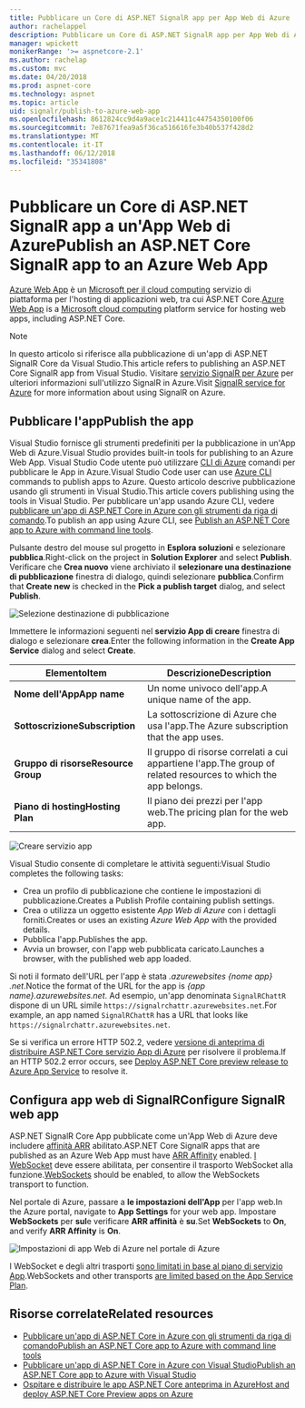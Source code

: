 ```yaml
---
title: Pubblicare un Core di ASP.NET SignalR app per App Web di Azure
author: rachelappel
description: Pubblicare un Core di ASP.NET SignalR app per App Web di Azure
manager: wpickett
monikerRange: '>= aspnetcore-2.1'
ms.author: rachelap
ms.custom: mvc
ms.date: 04/20/2018
ms.prod: aspnet-core
ms.technology: aspnet
ms.topic: article
uid: signalr/publish-to-azure-web-app
ms.openlocfilehash: 8612824cc9d4a9ace1c214411c44754350100f06
ms.sourcegitcommit: 7e87671fea9a5f36ca516616fe3b40b537f428d2
ms.translationtype: MT
ms.contentlocale: it-IT
ms.lasthandoff: 06/12/2018
ms.locfileid: "35341808"
---
```

# <a name="publish-an-aspnet-core-signalr-app-to-an-azure-web-app"></a><span data-ttu-id="5ced6-103">Pubblicare un Core di ASP.NET SignalR app a un'App Web di Azure</span><span class="sxs-lookup"><span data-stu-id="5ced6-103">Publish an ASP.NET Core SignalR app to an Azure Web App</span></span>

<span data-ttu-id="5ced6-104">[Azure Web App](/azure/app-service/app-service-web-overview) è un [Microsoft per il cloud computing](https://azure.microsoft.com/) servizio di piattaforma per l'hosting di applicazioni web, tra cui ASP.NET Core.</span><span class="sxs-lookup"><span data-stu-id="5ced6-104">[Azure Web App](/azure/app-service/app-service-web-overview) is a [Microsoft cloud computing](https://azure.microsoft.com/) platform service for hosting web apps, including ASP.NET Core.</span></span>

> [!NOTE]
> <span data-ttu-id="5ced6-105">In questo articolo si riferisce alla pubblicazione di un'app di ASP.NET SignalR Core da Visual Studio.</span><span class="sxs-lookup"><span data-stu-id="5ced6-105">This article refers to publishing an ASP.NET Core SignalR app from Visual Studio.</span></span> <span data-ttu-id="5ced6-106">Visitare [servizio SignalR per Azure](https://azure.microsoft.com/en-gb/services/signalr-service?) per ulteriori informazioni sull'utilizzo SignalR in Azure.</span><span class="sxs-lookup"><span data-stu-id="5ced6-106">Visit [SignalR service for Azure](https://azure.microsoft.com/en-gb/services/signalr-service?) for more information about using SignalR on Azure.</span></span>

## <a name="publish-the-app"></a><span data-ttu-id="5ced6-107">Pubblicare l'app</span><span class="sxs-lookup"><span data-stu-id="5ced6-107">Publish the app</span></span>

<span data-ttu-id="5ced6-108">Visual Studio fornisce gli strumenti predefiniti per la pubblicazione in un'App Web di Azure.</span><span class="sxs-lookup"><span data-stu-id="5ced6-108">Visual Studio provides built-in tools for publishing to an Azure Web App.</span></span> <span data-ttu-id="5ced6-109">Visual Studio Code utente può utilizzare [CLI di Azure](/cli/azure) comandi per pubblicare le App in Azure.</span><span class="sxs-lookup"><span data-stu-id="5ced6-109">Visual Studio Code user can use [Azure CLI](/cli/azure) commands to publish apps to Azure.</span></span> <span data-ttu-id="5ced6-110">Questo articolo descrive pubblicazione usando gli strumenti in Visual Studio.</span><span class="sxs-lookup"><span data-stu-id="5ced6-110">This article covers publishing using the tools in Visual Studio.</span></span> <span data-ttu-id="5ced6-111">Per pubblicare un'app usando Azure CLI, vedere [pubblicare un'app di ASP.NET Core in Azure con gli strumenti da riga di comando](xref:tutorials/publish-to-azure-webapp-using-cli).</span><span class="sxs-lookup"><span data-stu-id="5ced6-111">To publish an app using Azure CLI, see [Publish an ASP.NET Core app to Azure with command line tools](xref:tutorials/publish-to-azure-webapp-using-cli).</span></span>

<span data-ttu-id="5ced6-112">Pulsante destro del mouse sul progetto in **Esplora soluzioni** e selezionare **pubblica**.</span><span class="sxs-lookup"><span data-stu-id="5ced6-112">Right-click on the project in **Solution Explorer** and select **Publish**.</span></span> <span data-ttu-id="5ced6-113">Verificare che **Crea nuovo** viene archiviato il **selezionare una destinazione di pubblicazione** finestra di dialogo, quindi selezionare **pubblica**.</span><span class="sxs-lookup"><span data-stu-id="5ced6-113">Confirm that **Create new** is checked in the **Pick a publish target** dialog, and select **Publish**.</span></span>

![Selezione destinazione di pubblicazione](publish-to-azure-web-app/_static/pick-publish-target-dialog.png)

<span data-ttu-id="5ced6-115">Immettere le informazioni seguenti nel **servizio App di creare** finestra di dialogo e selezionare **crea**.</span><span class="sxs-lookup"><span data-stu-id="5ced6-115">Enter the following information in the **Create App Service** dialog and select **Create**.</span></span>

| <span data-ttu-id="5ced6-116">Elemento</span><span class="sxs-lookup"><span data-stu-id="5ced6-116">Item</span></span> | <span data-ttu-id="5ced6-117">Descrizione</span><span class="sxs-lookup"><span data-stu-id="5ced6-117">Description</span></span> |
| ---- | ----------- |
| <span data-ttu-id="5ced6-118">**Nome dell'App**</span><span class="sxs-lookup"><span data-stu-id="5ced6-118">**App name**</span></span> | <span data-ttu-id="5ced6-119">Un nome univoco dell'app.</span><span class="sxs-lookup"><span data-stu-id="5ced6-119">A unique name of the app.</span></span> |
| <span data-ttu-id="5ced6-120">**Sottoscrizione**</span><span class="sxs-lookup"><span data-stu-id="5ced6-120">**Subscription**</span></span> | <span data-ttu-id="5ced6-121">La sottoscrizione di Azure che usa l'app.</span><span class="sxs-lookup"><span data-stu-id="5ced6-121">The Azure subscription that the app uses.</span></span> |
| <span data-ttu-id="5ced6-122">**Gruppo di risorse**</span><span class="sxs-lookup"><span data-stu-id="5ced6-122">**Resource Group**</span></span> | <span data-ttu-id="5ced6-123">Il gruppo di risorse correlati a cui appartiene l'app.</span><span class="sxs-lookup"><span data-stu-id="5ced6-123">The group of related resources to which the app belongs.</span></span>  |
| <span data-ttu-id="5ced6-124">**Piano di hosting**</span><span class="sxs-lookup"><span data-stu-id="5ced6-124">**Hosting Plan**</span></span> | <span data-ttu-id="5ced6-125">Il piano dei prezzi per l'app web.</span><span class="sxs-lookup"><span data-stu-id="5ced6-125">The pricing plan for the web app.</span></span> |

![Creare servizio app](publish-to-azure-web-app/_static/create-app-service-dialog.png)

<span data-ttu-id="5ced6-127">Visual Studio consente di completare le attività seguenti:</span><span class="sxs-lookup"><span data-stu-id="5ced6-127">Visual Studio completes the following tasks:</span></span>

* <span data-ttu-id="5ced6-128">Crea un profilo di pubblicazione che contiene le impostazioni di pubblicazione.</span><span class="sxs-lookup"><span data-stu-id="5ced6-128">Creates a Publish Profile containing publish settings.</span></span>
* <span data-ttu-id="5ced6-129">Crea o utilizza un oggetto esistente *App Web di Azure* con i dettagli forniti.</span><span class="sxs-lookup"><span data-stu-id="5ced6-129">Creates or uses an existing *Azure Web App* with the provided details.</span></span>
* <span data-ttu-id="5ced6-130">Pubblica l'app.</span><span class="sxs-lookup"><span data-stu-id="5ced6-130">Publishes the app.</span></span>
* <span data-ttu-id="5ced6-131">Avvia un browser, con l'app web pubblicata caricato.</span><span class="sxs-lookup"><span data-stu-id="5ced6-131">Launches a browser, with the published web app loaded.</span></span>

<span data-ttu-id="5ced6-132">Si noti il formato dell'URL per l'app è stata *.azurewebsites {nome app} .net*.</span><span class="sxs-lookup"><span data-stu-id="5ced6-132">Notice the format of the URL for the app is *{app name}.azurewebsites.net*.</span></span> <span data-ttu-id="5ced6-133">Ad esempio, un'app denominata `SignalRChattR` dispone di un URL simile `https://signalrchattr.azurewebsites.net`.</span><span class="sxs-lookup"><span data-stu-id="5ced6-133">For example, an app named `SignalRChattR` has a URL that looks like `https://signalrchattr.azurewebsites.net`.</span></span>

<span data-ttu-id="5ced6-134">Se si verifica un errore HTTP 502.2, vedere [versione di anteprima di distribuire ASP.NET Core servizio App di Azure](xref:host-and-deploy/azure-apps/index) per risolvere il problema.</span><span class="sxs-lookup"><span data-stu-id="5ced6-134">If an HTTP 502.2 error occurs, see [Deploy ASP.NET Core preview release to Azure App Service](xref:host-and-deploy/azure-apps/index) to resolve it.</span></span>

## <a name="configure-signalr-web-app"></a><span data-ttu-id="5ced6-135">Configura app web di SignalR</span><span class="sxs-lookup"><span data-stu-id="5ced6-135">Configure SignalR web app</span></span>

<span data-ttu-id="5ced6-136">ASP.NET SignalR Core App pubblicate come un'App Web di Azure deve includere [affinità ARR](https://en.wikipedia.org/wiki/Application_Request_Routing) abilitato.</span><span class="sxs-lookup"><span data-stu-id="5ced6-136">ASP.NET Core SignalR apps that are published as an Azure Web App must have [ARR Affinity](https://en.wikipedia.org/wiki/Application_Request_Routing) enabled.</span></span> <span data-ttu-id="5ced6-137">[I WebSocket](xref:fundamentals/websockets) deve essere abilitata, per consentire il trasporto WebSocket alla funzione.</span><span class="sxs-lookup"><span data-stu-id="5ced6-137">[WebSockets](xref:fundamentals/websockets) should be enabled, to allow the WebSockets transport to function.</span></span>

<span data-ttu-id="5ced6-138">Nel portale di Azure, passare a **le impostazioni dell'App** per l'app web.</span><span class="sxs-lookup"><span data-stu-id="5ced6-138">In the Azure portal, navigate to **App Settings** for your web app.</span></span> <span data-ttu-id="5ced6-139">Impostare **WebSockets** per **sul**e verificare **ARR affinità** è **su**.</span><span class="sxs-lookup"><span data-stu-id="5ced6-139">Set **WebSockets** to **On**, and verify **ARR Affinity** is **On**.</span></span>

![Impostazioni di app Web di Azure nel portale di Azure](publish-to-azure-web-app/_static/azure-web-app-settings.png)

 <span data-ttu-id="5ced6-141">I WebSocket e degli altri trasporti [sono limitati in base al piano di servizio App](/azure/azure-subscription-service-limits#app-service-limits).</span><span class="sxs-lookup"><span data-stu-id="5ced6-141">WebSockets and other transports [are limited based on the App Service Plan](/azure/azure-subscription-service-limits#app-service-limits).</span></span>

## <a name="related-resources"></a><span data-ttu-id="5ced6-142">Risorse correlate</span><span class="sxs-lookup"><span data-stu-id="5ced6-142">Related resources</span></span>

* [<span data-ttu-id="5ced6-143">Pubblicare un'app di ASP.NET Core in Azure con gli strumenti da riga di comando</span><span class="sxs-lookup"><span data-stu-id="5ced6-143">Publish an ASP.NET Core app to Azure with command line tools</span></span>](xref:tutorials/publish-to-azure-webapp-using-cli?tabs=windows)
* [<span data-ttu-id="5ced6-144">Pubblicare un'app di ASP.NET Core in Azure con Visual Studio</span><span class="sxs-lookup"><span data-stu-id="5ced6-144">Publish an ASP.NET Core app to Azure with Visual Studio</span></span>](xref:tutorials/publish-to-azure-webapp-using-vs)
* [<span data-ttu-id="5ced6-145">Ospitare e distribuire le app ASP.NET Core anteprima in Azure</span><span class="sxs-lookup"><span data-stu-id="5ced6-145">Host and deploy ASP.NET Core Preview apps on Azure</span></span>](xref:host-and-deploy/azure-apps/index#deploy-aspnet-core-preview-release-to-azure-app-service)
